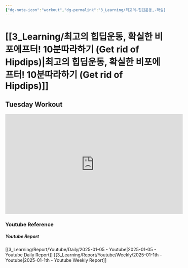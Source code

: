 ```yaml
---
{"dg-note-icon":"workout","dg-permalink":"3_Learning/최고의-힙딥운동,-확실한-비포에프터!-10분따라하기-(Get-rid-of-Hipdips)","created-date":"2025-01-05 1:23:25 pm","date":"2025-01-05","type":"youtube","tags":["youtube","workout"],"aliases":null,"youtuber":"제이제이","channelName":"제이제이살롱드핏","link":"https://www.youtube.com/watch?v=Rldv9PrzJaQ","img":"https://img.youtube.com/vi/Rldv9PrzJaQ/0.jpg","dg-publish":true,"permalink":"/3_Learning/최고의-힙딥운동,-확실한-비포에프터!-10분따라하기-(Get-rid-of-Hipdips)/","dgPassFrontmatter":true,"noteIcon":"workout"}
---
```


# [[3_Learning/최고의 힙딥운동, 확실한 비포에프터! 10분따라하기 (Get rid of Hipdips)\|최고의 힙딥운동, 확실한 비포에프터! 10분따라하기 (Get rid of Hipdips)]]
## Tuesday Workout


<div class="container-root"><span></span></div><div><div class="container-root"><iframe width="560" height="315" src="https://www.youtube.com/embed/Rldv9PrzJaQ" title="YouTube video player" frameborder="0" allow="accelerometer; autoplay; clipboard-write; encrypted-media; gyroscope; picture-in-picture; web-share" allowfullscreen=""></iframe></div></div>















### Youtube Reference
##### Youtube Report
[[3_Learning/Report/Youtube/Daily/2025-01-05 - Youtube\|2025-01-05 - Youtube Daily Report]]
[[3_Learning/Report/Youtube/Weekly/2025-01-1th - Youtube\|2025-01-1th - Youtube Weekly Report]]




